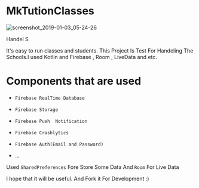 # MkTutionClasses



![screenshot_2019-01-03_05-24-26](https://user-images.githubusercontent.com/26750131/50633206-79497600-0f18-11e9-9dbe-9360b2d6acba.png)

Handel S

It's easy to run classes and students.
This Project Is Test For Handeling The Schools.I used Kotlin and Firebase , Room , LiveData and etc.



# Components that are used
  - ```Firebase RealTime Database```
  
  - ```Firebase Storage```
  
  - ```Firebase Push  Notification```
  
  - ```Firebase Crashlytics```
  
  - ```Firebase Auth(Email and Password)```
  
  - ...
  
  Used ```SharedPreferences``` Fore Store Some Data And ```Room``` For Live Data 


I hope that it will be useful.
And Fork it For Development :)
